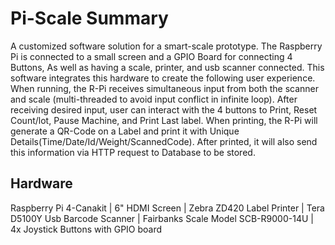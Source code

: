 # Pi-Scale Summary #
A customized software solution for a smart-scale prototype. The Raspberry Pi is connected to a small screen and a GPIO Board for connecting 4 Buttons, As well as having a scale, printer, and usb scanner connected. This software integrates this hardware to create the following user experience. When running, the R-Pi receives simultaneous input from both the scanner and scale (multi-threaded to avoid input conflict in infinite loop). After receiving desired input, user can interact with the 4 buttons to Print, Reset Count/lot, Pause Machine, and Print Last label. When printing, the R-Pi will generate a QR-Code on a Label and print it with Unique Details(Time/Date/Id/Weight/ScannedCode). After printed, it will also send this information via HTTP request to Database to be stored.

## Hardware ##
Raspberry Pi 4-Canakit | 6" HDMI Screen | Zebra ZD420 Label Printer | Tera D5100Y Usb Barcode Scanner | Fairbanks Scale Model SCB-R9000-14U | 4x Joystick Buttons with GPIO board
